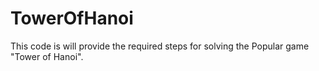 # TowerOfHanoi
This code is will provide the required steps for solving the Popular game "Tower of Hanoi".
